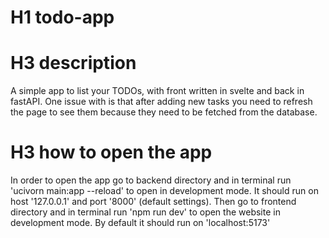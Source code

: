 # H1 todo-app

# H3 description
A simple app to list your TODOs, with front written in svelte and back in fastAPI. One issue with is that after adding new tasks you need to refresh the page to see them because they need to be fetched from the database.

# H3 how to open the app
In order to open the app go to backend directory and in terminal run 'ucivorn main:app --reload' to open in development mode. It should run on host '127.0.0.1' and port '8000' (default settings). Then go to frontend directory and in terminal run 'npm run dev' to open the website in development mode. By default it should run on 'localhost:5173'